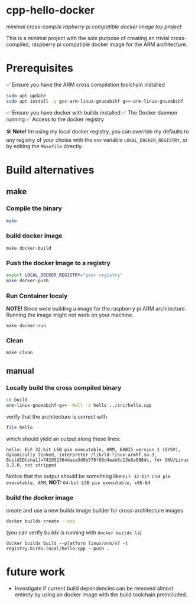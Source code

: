 # cpp-hello-docker

*minimal cross-compile rapberry pi compatible docker image toy project*

This is a minimal project with the sole purpose of creating an trivial cross-compiled, raspberry pi compatible docker image for the ARM architecture.

# Prerequisites

✅ Ensure you have the ARM cross compilation toolchain installed
```bash
sudo apt update
sudo apt install -y gcc-arm-linux-gnueabihf g++-arm-linux-gnueabihf
```
✅ Ensure you have docker with buildx installed
✅ The Docker daemon running
✅ Access to the docker registry

🛠 **Note!** Im using my local docker registry, you can override my defaults to any registry of your choise with the `env` variable `LOCAL_DOCKER_REGISTRY`, or by editing the `Makefile` directly.

# Build alternatives

## make

### Compile the binary
```bash
make
```
### build docker image
```
make docker-build
```
### Push the docker Image to a registry
```bash
export LOCAL_DOCKER_REGISTRY="your registry"
make docker-push
```
### Run Container localy
**NOTE!** Since were building a image for the raspberry pi ARM architecture. Running the image might not work on your machine.
```
make docker-run
```
### Clean
```
make clean
```

## manual

### Locally build the cross compiled binary

```bash
cd build
arm-linux-gnueabihf-g++ -Wall -o hello ../src/hello.cpp
```

verify that the architecture is correct with

```bash
file hello
```
 which should yield an output along these lines:

 ```
 hello: ELF 32-bit LSB pie executable, ARM, EABI5 version 1 (SYSV), dynamically linked, interpreter /lib/ld-linux-armhf.so.3, BuildID[sha1]=742952364daea3d0b578f08d4eab6c13e8a088dc, for GNU/Linux 3.2.0, not stripped
 ```
Notice that the output should be something like:`ELF 32-bit LSB pie executable, ARM`, **NOT:** `64-bit LSB pie executable, x86-64`

 ### build the docker image

create and use a new buildx image builder for cross-architecture images

 ```bash
docker buildx create --use
```
(you can verify buildx is running with `docker buildx ls`)
```
docker buildx build --platform linux/arm/v7 -t registry.birdo.local/hello-cpp --push .
```

# future work
- Investigate if current build dependencies can be removed almost entirely by using an docker image with the build toolchain preincluded.